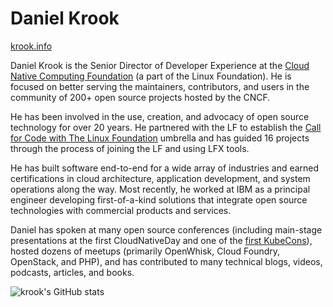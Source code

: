 # Daniel Krook

[krook.info](https://krook.info/)

Daniel Krook is the Senior Director of Developer Experience at the [Cloud Native Computing Foundation](https://www.cncf.io/) (a part of the Linux Foundation). He is focused on better serving the maintainers, contributors, and users in the community of 200+ open source projects hosted by the CNCF.

He has been involved in the use, creation, and advocacy of open source technology for over 20 years. He partnered with the LF to establish the [Call for Code with The Linux Foundation](https://github.com/Call-for-Code) umbrella and has guided 16 projects through the process of joining the LF and using LFX tools.

He has built software end-to-end for a wide array of industries and earned certifications in cloud architecture, application development, and system operations along the way. Most recently, he worked at IBM as a principal engineer developing first-of-a-kind solutions that integrate open source technologies with commercial products and services.

Daniel has spoken at many open source conferences (including main-stage presentations at the first CloudNativeDay and one of the [first KubeCons](https://www.youtube.com/watch?v=C3PPmlUkarY)), hosted dozens of meetups (primarily OpenWhisk, Cloud Foundry, OpenStack, and PHP), and has contributed to many technical blogs, videos, podcasts, articles, and books.

![krook's GitHub stats](https://github-readme-stats.vercel.app/api?username=krook)
